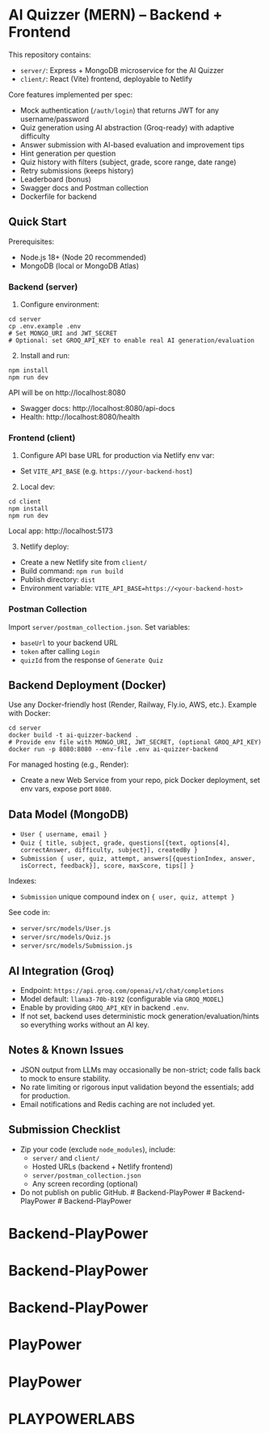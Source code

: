# AI Quizzer (MERN) – Backend + Frontend

This repository contains:
- `server/`: Express + MongoDB microservice for the AI Quizzer
- `client/`: React (Vite) frontend, deployable to Netlify

Core features implemented per spec:
- Mock authentication (`/auth/login`) that returns JWT for any username/password
- Quiz generation using AI abstraction (Groq-ready) with adaptive difficulty
- Answer submission with AI-based evaluation and improvement tips
- Hint generation per question
- Quiz history with filters (subject, grade, score range, date range)
- Retry submissions (keeps history)
- Leaderboard (bonus)
- Swagger docs and Postman collection
- Dockerfile for backend

## Quick Start

Prerequisites:
- Node.js 18+ (Node 20 recommended)
- MongoDB (local or MongoDB Atlas)

### Backend (server)

1) Configure environment:
```
cd server
cp .env.example .env
# Set MONGO_URI and JWT_SECRET
# Optional: set GROQ_API_KEY to enable real AI generation/evaluation
```

2) Install and run:
```
npm install
npm run dev
```
API will be on http://localhost:8080

- Swagger docs: http://localhost:8080/api-docs
- Health: http://localhost:8080/health

### Frontend (client)

1) Configure API base URL for production via Netlify env var:
- Set `VITE_API_BASE` (e.g. `https://your-backend-host`)

2) Local dev:
```
cd client
npm install
npm run dev
```
Local app: http://localhost:5173

3) Netlify deploy:
- Create a new Netlify site from `client/`
- Build command: `npm run build`
- Publish directory: `dist`
- Environment variable: `VITE_API_BASE=https://<your-backend-host>`

### Postman Collection
Import `server/postman_collection.json`. Set variables:
- `baseUrl` to your backend URL
- `token` after calling `Login`
- `quizId` from the response of `Generate Quiz`

## Backend Deployment (Docker)
Use any Docker-friendly host (Render, Railway, Fly.io, AWS, etc.). Example with Docker:

```
cd server
docker build -t ai-quizzer-backend .
# Provide env file with MONGO_URI, JWT_SECRET, (optional GROQ_API_KEY)
docker run -p 8080:8080 --env-file .env ai-quizzer-backend
```

For managed hosting (e.g., Render):
- Create a new Web Service from your repo, pick Docker deployment, set env vars, expose port `8080`.

## Data Model (MongoDB)
- `User { username, email }`
- `Quiz { title, subject, grade, questions[{text, options[4], correctAnswer, difficulty, subject}], createdBy }`
- `Submission { user, quiz, attempt, answers[{questionIndex, answer, isCorrect, feedback}], score, maxScore, tips[] }`

Indexes:
- `Submission` unique compound index on `{ user, quiz, attempt }`

See code in:
- `server/src/models/User.js`
- `server/src/models/Quiz.js`
- `server/src/models/Submission.js`

## AI Integration (Groq)
- Endpoint: `https://api.groq.com/openai/v1/chat/completions`
- Model default: `llama3-70b-8192` (configurable via `GROQ_MODEL`)
- Enable by providing `GROQ_API_KEY` in backend `.env`.
- If not set, backend uses deterministic mock generation/evaluation/hints so everything works without an AI key.

## Notes & Known Issues
- JSON output from LLMs may occasionally be non-strict; code falls back to mock to ensure stability.
- No rate limiting or rigorous input validation beyond the essentials; add for production.
- Email notifications and Redis caching are not included yet.

## Submission Checklist
- Zip your code (exclude `node_modules`), include:
  - `server/` and `client/`
  - Hosted URLs (backend + Netlify frontend)
  - `server/postman_collection.json`
  - Any screen recording (optional)
- Do not publish on public GitHub.
#   B a c k e n d - P l a y P o w e r  
 #   B a c k e n d - P l a y P o w e r  
 # Backend-PlayPower
# Backend-PlayPower
# Backend-PlayPower
# Backend-PlayPower
# PlayPower
# PlayPower
# PLAYPOWERLABS
